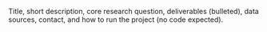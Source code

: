 Title, short description, core research question, deliverables (bulleted), data sources, contact, and how to run the project (no code expected).

